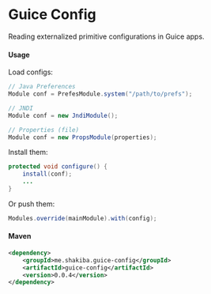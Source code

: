 Guice Config
============
Reading externalized primitive configurations in Guice apps.

#### Usage

Load configs:
```java
// Java Preferences
Module conf = PrefesModule.system("/path/to/prefs");

// JNDI
Module conf = new JndiModule();

// Properties (file)
Module conf = new PropsModule(properties);
```

Install them:
```java
protected void configure() {
    install(conf);
    ...
}
```

Or push them:
```java
Modules.override(mainModule).with(config);
```

#### Maven

```xml
<dependency>
    <groupId>me.shakiba.guice-config</groupId>
    <artifactId>guice-config</artifactId>
    <version>0.0.4</version>
</dependency>
```
